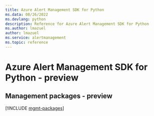 ```yaml
---
title: Azure Alert Management SDK for Python
ms.data: 08/26/2022
ms.devlang: python
description: Reference for Azure Alert Management SDK for Python
ms.author: lmazuel
author: lmazuel
ms.service: alertmanagement
ms.topic: reference
---
```

# Azure Alert Management SDK for Python - preview

## Management packages - preview
[!INCLUDE [mgmt-packages](alert-management-mgmt-index.md)]
